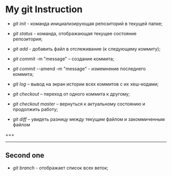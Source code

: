 # My git Instruction

* *git init* - команда инициализирующая репозиторий в текущей папке;

* *git status* - команда, отображающая текущее состояние репозитория;

* *git add* - добавить файл в отслеживание (к следующему коммиту);

* *git commit* -m "message" – создание коммита;

* *git commit* --amend -m "message" - измемнение последнего коммита;

* *git log* – вывод на экран истории всех коммитов с их хеш-кодами;

* *git checkout* – переход от одного коммита к другому;

* *git checkout master* – вернуться к актуальному состоянию и продолжить работу;

* *git diff* – увидеть разницу между текущим файлом и закоммиченным файлом

+++



___________________________________________________________________________



## Second one

* *git branch* - отображает список всех веток;

